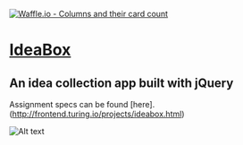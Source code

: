[![Waffle.io - Columns and their card count](https://badge.waffle.io/colehart/idea-box.svg?columns=all)](https://waffle.io/colehart/idea-box)
# [IdeaBox](http://frontend.turing.io/projects/ideabox.html)
## An idea collection app built with jQuery

Assignment specs can be found [here].(http://frontend.turing.io/projects/ideabox.html)

![Alt text](http://frontend.turing.io/assets/images/projects/ideabox/ideabox-01.png "Screenshot")